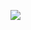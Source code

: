 [![](https://www.codewars.com/users/chrisfrancis27/badges/small)](https://www.codewars.com/users/chrisfrancis27)

